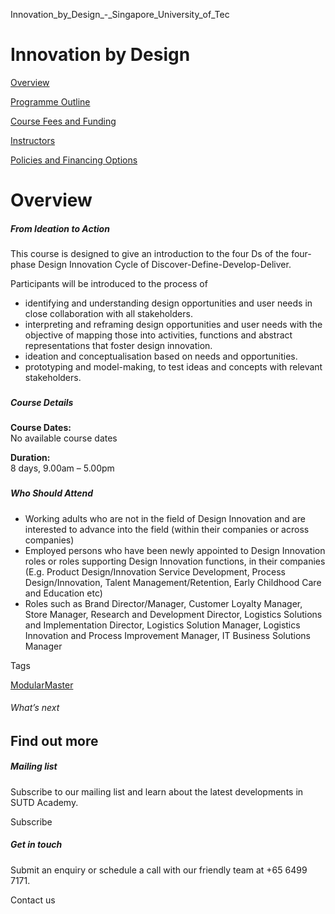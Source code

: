 Innovation_by_Design_-_Singapore_University_of_Tec



Innovation by Design
====================

[Overview](/course/innovation-by-design/#tabs)

[Programme Outline](/course/innovation-by-design/programme-outline/#tabs)

[Course Fees and Funding](/course/innovation-by-design/course-fees-and-funding/#tabs)

[Instructors](/course/innovation-by-design/instructors/#tabs)

[Policies and Financing Options](/course/innovation-by-design/policies-and-financing-options/#tabs)

Overview
========

##### **From Ideation to Action**

This course is designed to give an introduction to the four Ds of the four-phase Design Innovation Cycle of Discover-Define-Develop-Deliver.

Participants will be introduced to the process of

* identifying and understanding design opportunities and user needs in close collaboration with all stakeholders.
* interpreting and reframing design opportunities and user needs with the objective of mapping those into activities, functions and abstract representations that foster design innovation.
* ideation and conceptualisation based on needs and opportunities.
* prototyping and model-making, to test ideas and concepts with relevant stakeholders.

### 

##### **Course Details**

**Course Dates:**  
No available course dates

**Duration:**  
8 days, 9.00am – 5.00pm

### 

##### **Who Should Attend**

* Working adults who are not in the field of Design Innovation and are interested to advance into the field (within their companies or across companies)
* Employed persons who have been newly appointed to Design Innovation roles or roles supporting Design Innovation functions, in their companies (E.g. Product Design/Innovation Service Development, Process Design/Innovation, Talent Management/Retention, Early Childhood Care and Education etc)
* Roles such as Brand Director/Manager, Customer Loyalty Manager, Store Manager, Research and Development Director, Logistics Solutions and Implementation Director, Logistics Solution Manager, Logistics Innovation and Process Improvement Manager, IT Business Solutions Manager

Tags

[ModularMaster](/admissions/academy/courses-and-modules/?academy-type-course=792)

###### What’s next

Find out more
-------------

##### Mailing list

Subscribe to our mailing list and learn about the latest developments in SUTD Academy.

Subscribe

##### Get in touch

Submit an enquiry or schedule a call with our friendly team at +65 6499 7171.

Contact us

